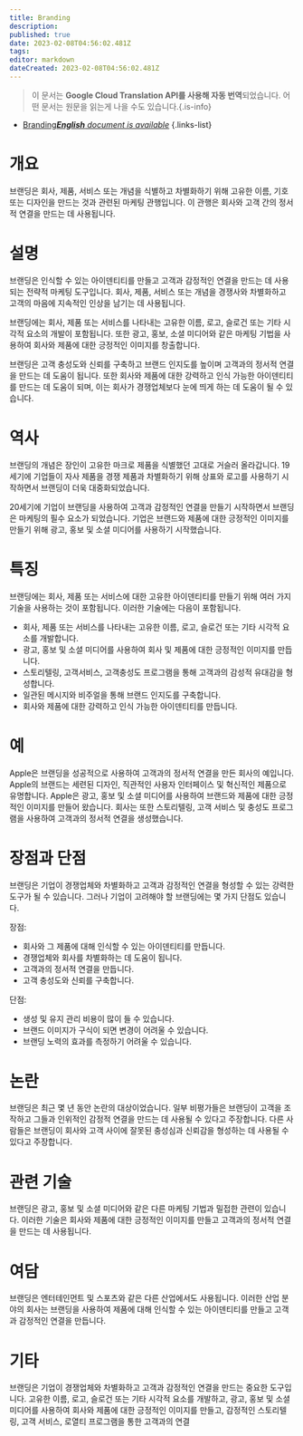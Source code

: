 ```yaml
---
title: Branding
description: 
published: true
date: 2023-02-08T04:56:02.481Z
tags: 
editor: markdown
dateCreated: 2023-02-08T04:56:02.481Z
---
```


> 이 문서는 **Google Cloud Translation API를 사용해 자동 번역**되었습니다.
어떤 문서는 원문을 읽는게 나을 수도 있습니다.{.is-info}



- [Branding***English** document is available*](/en/Knowledge-base/Dictionary/branding)
{.links-list}


# 개요
브랜딩은 회사, 제품, 서비스 또는 개념을 식별하고 차별화하기 위해 고유한 이름, 기호 또는 디자인을 만드는 것과 관련된 마케팅 관행입니다. 이 관행은 회사와 고객 간의 정서적 연결을 만드는 데 사용됩니다.

# 설명
브랜딩은 인식할 수 있는 아이덴티티를 만들고 고객과 감정적인 연결을 만드는 데 사용되는 전략적 마케팅 도구입니다. 회사, 제품, 서비스 또는 개념을 경쟁사와 차별화하고 고객의 마음에 지속적인 인상을 남기는 데 사용됩니다.

브랜딩에는 회사, 제품 또는 서비스를 나타내는 고유한 이름, 로고, 슬로건 또는 기타 시각적 요소의 개발이 포함됩니다. 또한 광고, 홍보, 소셜 미디어와 같은 마케팅 기법을 사용하여 회사와 제품에 대한 긍정적인 이미지를 창출합니다.

브랜딩은 고객 충성도와 신뢰를 구축하고 브랜드 인지도를 높이며 고객과의 정서적 연결을 만드는 데 도움이 됩니다. 또한 회사와 제품에 대한 강력하고 인식 가능한 아이덴티티를 만드는 데 도움이 되며, 이는 회사가 경쟁업체보다 눈에 띄게 하는 데 도움이 될 수 있습니다.

# 역사
브랜딩의 개념은 장인이 고유한 마크로 제품을 식별했던 고대로 거슬러 올라갑니다. 19세기에 기업들이 자사 제품을 경쟁 제품과 차별화하기 위해 상표와 로고를 사용하기 시작하면서 브랜딩이 더욱 대중화되었습니다.

20세기에 기업이 브랜딩을 사용하여 고객과 감정적인 연결을 만들기 시작하면서 브랜딩은 마케팅의 필수 요소가 되었습니다. 기업은 브랜드와 제품에 대한 긍정적인 이미지를 만들기 위해 광고, 홍보 및 소셜 미디어를 사용하기 시작했습니다.

# 특징
브랜딩에는 회사, 제품 또는 서비스에 대한 고유한 아이덴티티를 만들기 위해 여러 가지 기술을 사용하는 것이 포함됩니다. 이러한 기술에는 다음이 포함됩니다.

- 회사, 제품 또는 서비스를 나타내는 고유한 이름, 로고, 슬로건 또는 기타 시각적 요소를 개발합니다.
- 광고, 홍보 및 소셜 미디어를 사용하여 회사 및 제품에 대한 긍정적인 이미지를 만듭니다.
- 스토리텔링, 고객서비스, 고객충성도 프로그램을 통해 고객과의 감성적 유대감을 형성합니다.
- 일관된 메시지와 비주얼을 통해 브랜드 인지도를 구축합니다.
- 회사와 제품에 대한 강력하고 인식 가능한 아이덴티티를 만듭니다.

# 예
Apple은 브랜딩을 성공적으로 사용하여 고객과의 정서적 연결을 만든 회사의 예입니다. Apple의 브랜드는 세련된 디자인, 직관적인 사용자 인터페이스 및 혁신적인 제품으로 유명합니다. Apple은 광고, 홍보 및 소셜 미디어를 사용하여 브랜드와 제품에 대한 긍정적인 이미지를 만들어 왔습니다. 회사는 또한 스토리텔링, 고객 서비스 및 충성도 프로그램을 사용하여 고객과의 정서적 연결을 생성했습니다.

# 장점과 단점
브랜딩은 기업이 경쟁업체와 차별화하고 고객과 감정적인 연결을 형성할 수 있는 강력한 도구가 될 수 있습니다. 그러나 기업이 고려해야 할 브랜딩에는 몇 가지 단점도 있습니다.

장점:

- 회사와 그 제품에 대해 인식할 수 있는 아이덴티티를 만듭니다.
- 경쟁업체와 회사를 차별화하는 데 도움이 됩니다.
- 고객과의 정서적 연결을 만듭니다.
- 고객 충성도와 신뢰를 구축합니다.

단점:

- 생성 및 유지 관리 비용이 많이 들 수 있습니다.
- 브랜드 이미지가 구식이 되면 변경이 어려울 수 있습니다.
- 브랜딩 노력의 효과를 측정하기 어려울 수 있습니다.

# 논란
브랜딩은 최근 몇 년 동안 논란의 대상이었습니다. 일부 비평가들은 브랜딩이 고객을 조작하고 그들과 인위적인 감정적 연결을 만드는 데 사용될 수 있다고 주장합니다. 다른 사람들은 브랜딩이 회사와 고객 사이에 잘못된 충성심과 신뢰감을 형성하는 데 사용될 수 있다고 주장합니다.

# 관련 기술
브랜딩은 광고, 홍보 및 소셜 미디어와 같은 다른 마케팅 기법과 밀접한 관련이 있습니다. 이러한 기술은 회사와 제품에 대한 긍정적인 이미지를 만들고 고객과의 정서적 연결을 만드는 데 사용됩니다.

# 여담
브랜딩은 엔터테인먼트 및 스포츠와 같은 다른 산업에서도 사용됩니다. 이러한 산업 분야의 회사는 브랜딩을 사용하여 제품에 대해 인식할 수 있는 아이덴티티를 만들고 고객과 감정적인 연결을 만듭니다.

# 기타
브랜딩은 기업이 경쟁업체와 차별화하고 고객과 감정적인 연결을 만드는 중요한 도구입니다. 고유한 이름, 로고, 슬로건 또는 기타 시각적 요소를 개발하고, 광고, 홍보 및 소셜 미디어를 사용하여 회사와 제품에 대한 긍정적인 이미지를 만들고, 감정적인 스토리텔링, 고객 서비스, 로열티 프로그램을 통한 고객과의 연결